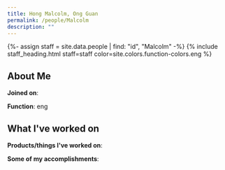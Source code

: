 ```yaml
---
title: Hong Malcolm, Ong Guan
permalink: /people/Malcolm
description: ""
---
```


{%- assign staff = site.data.people | find: "id", "Malcolm" -%}
{% include staff_heading.html staff=staff color=site.colors.function-colors.eng %}

## About Me

**Joined on**: 

**Function**: eng

## What I've worked on

**Products/things I've worked on**:


**Some of my accomplishments**:

